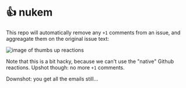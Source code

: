 # :+1: nukem

This repo will automatically remove any `+1` comments from an issue, and aggreagate them on the original issue text:

![image of thumbs up reactions](https://cloudup.com/c19bnzKpBn1+)

Note that this is a bit hacky, because we can't use the "native" Github reactions. Upshot though: no more `+1` comments.

Downshot: you get all the emails still...
